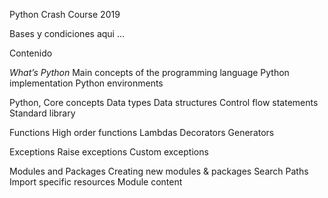 Python Crash Course 2019 

Bases y condiciones aqui ... 

Contenido

*What’s Python*
  Main concepts of the programming language
  Python implementation
  Python environments 

Python, Core concepts
  Data types
  Data structures
  Control flow statements
  Standard library

Functions
  High order functions
  Lambdas
  Decorators
  Generators

Exceptions
  Raise exceptions
  Custom exceptions

Modules and Packages
  Creating new modules & packages
  Search Paths
  Import specific resources
  Module content
